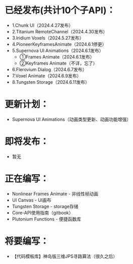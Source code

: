 # 已经发布(共计10个子API)：
* 1.Chunk UI（2024.4.27发布）
* 2.Titanium RemoteChannel（2024.4.30发布）
* 3.Iridium Voxels（2024.5.27发布）
* 4.PioneerKeyframesAnimate（2024.6.1停更）
* 5.Supernova UI Animations（2024.6.1发布）
  * ①Frames Animate（2024.6.1发布）
  * ②Keyframes Animate（不详，忘了）
* 6.Flerovium Dialog（2024.6.7发布）
* 7.Voxel Animate（2024.6.9发布）
* 8.Tungsten Storage（2024.6.11发布）

# 更新计划：
* Supernova UI Animations（动画类型更新、动画功能增强）

# 即将发布：
* 暂无

# 正在编写：
* Nonlinear Frames Animate - 非线性帧动画
* UI Canvas - UI画布
* Tungsten Storage - storage存储
* Core-API使用指南（gitbook）
* Plutonium Functions - 便捷函数库

# 将要编写：
* 【代码模板库】神岛版三维JPS寻路算法（很久之后）
